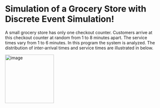 # Simulation of a Grocery Store with Discrete Event Simulation!



A small grocery store has only one checkout counter. Customers arrive at this checkout counter at random from 1 to 8 minutes apart. The service times vary from 1 to 6 minutes. In this program the system is analyzed. The distribution of inter-arrival times and service times are illustrated in below.

<img width="161" alt="image" src="https://user-images.githubusercontent.com/75491382/212732627-9222cabb-3240-40b2-babe-5e948d95df52.png">


